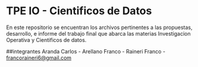 # TPE IO - Cientificos de Datos

En este repositorio se encuentran los archivos pertinentes a las propuestas, desarrollo, e informe del trabajo final que abarca las materias Investigacion Operativa y Cientificos de datos.

##integrantes
Aranda Carlos   -
Arellano Franco -
Raineri Franco  - francoraineri6@gmail.com
